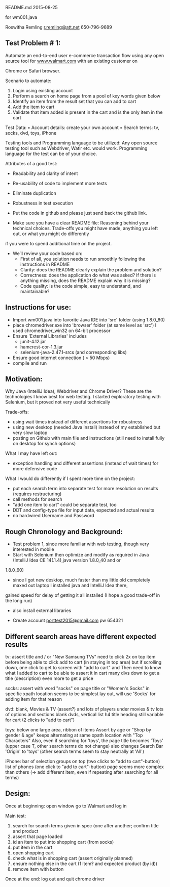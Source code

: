 README.md    2015-08-25

for wm001.java

Roswitha Remling
r.remling@att.net
650-796-9689


Test Problem # 1:
-----------------

Automate an end-to-end user e-commerce transaction flow using any open source tool for www.walmart.com with an existing customer on 

Chrome or Safari browser.

Scenario to automate:
1. Login using existing account
2. Perform a search on home page from a pool of key words given below
3. Identify an item from the result set that you can add to cart
4. Add the item to cart
5. Validate that item added is present in the cart and is the only item in the cart

Test Data:
• Account details: create your own account
• Search terms: tv, socks, dvd, toys, iPhone

Testing tools and Programming language to be utilized: 
Any open source testing tool such as Webdriver, Watir etc. would work. Programming language for the test can be of your choice.

Attributes of a good test:
* Readability and clarity of intent
* Re-usability of code to implement more tests
* Eliminate duplication
* Robustness in test execution

* Put the code in github and please just send back the github link.

* Make sure you have a clear README file: 
  Reasoning behind your technical choices. Trade-offs you might have made, anything you left out, or what you might do differently 

if you were to spend additional time on the project.

* We’ll review your code based on:
  - First of all, you solution needs to run smoothly following the instructions in README
  - Clarity: does the README clearly explain the problem and solution?
  - Correctness: does the application do what was asked? If there is anything missing, does the README explain why it is missing?
  - Code quality: is the code simple, easy to understand, and maintainable?



Instructions for use:
---------------------

- Import wm001.java into favorite Java IDE into 'src' folder (using 1.8.0_60)
- place chromedriver.exe into 'browser' folder (at same level as 'src')
             I used chromedriver_win32 on 64-bit processor
- Ensure 'External Libraries' includes
   - junit-4.12.jar
   - hamcrest-cor-1.3.jar
   - selenium-java-2.47.1-srcs (and corresponding libs)
- Ensure good internet connection ( > 50 Mbps)
- compile and run



Motivation:
-----------

Why Java (IntelliJ Idea), Webdriver and Chrome Driver?
   These are the technologies I know best for web testing. 
   I started exploratory testing with Selenium, but it proved not very useful technically


Trade-offs:
- using wait times instead of different assertions for robustness
- using new desktop (needed Java install) instead of my established but very slow laptop
- posting on Github with main file and instructions (still need to install fully on desktop for synch options)


What I may have left out:
- exception handling and different assertions (instead of wait times) for more defensive code


What I would do differently if I spent more time on the project:
- put each search term into separate test for more resolution on results (requires restructuring)
- call methods for search 
- "add one item to cart" could be separate test, too
- DDT and config-type file for input data, expected and actual results
- no hardwired Username and Password 



Rough Chronology and Background:
--------------------------------

- Test problem 1, since more familiar with web testing, though very interested in mobile
- Start with Selenium then optimize and modify as required in Java (IntelliJ Idea CE 14(.1.4),java version 1.8.0_40  and or 

1.8.0_60)
   - since I got new desktop, much faster than my little old completely maxed out laptop I installed java and IntelliJ Idea there, 

gained speed for delay of getting it all installed  (I hope a good trade-off in the long run)
   - also install external libraries

- Create account porttest2015@gmail.com pw 654321

Different search areas have different expected results
------------------------------------------------------
  
tv:     assert title  and / or  "New Samsung TVs"
        need to click 2x on top item before being able to click add to cart (in staying in top area)
        but if scrolling down, one click to get to screen with "add to cart" and 
        Then need to know what I added to cart to be able to assert it in cart
        many divs down to get a title (description) even more to get a price

socks:  assert with word "socks" on page title or "Women's Socks" in specific xpath location
        seems to be simplest lay out, will use 'Socks' for adding item for that reason

dvd:    blank, Movies & TV (assert?)   and lots of players
        under movies & tv lots of options and sections
        blank dvds, vertical list   h4 title heading still variable for cart  (2 clicks to "add to cart")

toys:   below one large area, ribbon of items
        Assert by age or "Shop by gender & age" keeps alternating at same xpath location with "Top Characters"
        Also, even if searching for 'toys', the page title becomes 'Toys' (upper case T, other search terms do not change)
        also changes Search Bar 'Origin' to 'toys' (other search terms seem to stay neutrally at 'All')

iPhone: bar of selection groups on top  (two clicks to "add to cart"-button)
        list of phones (one click to "add to cart"-button)
        page seems more complex than others (-> add different item, even if repeating after searching for all terms)


Design:
-------

Once at beginning: open window go to Walmart and log in 

Main test:
1) search for search terms given in spec (one after another; confirm title and product 
2) assert that page loaded
3) id an item to put into shopping cart (from socks)
4) put item in the cart
5) open shopping cart
6) check what is in shopping cart (assert originally planned)
7) ensure nothing else in the cart  (1 item? and expected product (by id))
8) remove item  with button 

Once at the end: log out and quit chrome driver
